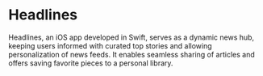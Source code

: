# Headlines
Headlines, an iOS app developed in Swift, serves as a dynamic news hub, keeping users informed with curated top stories and allowing personalization of news feeds. It enables seamless sharing of articles and offers saving favorite pieces to a personal library.
